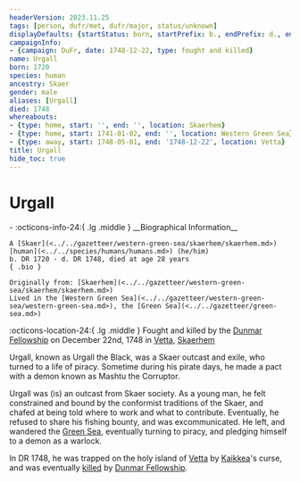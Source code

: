 ```yaml
---
headerVersion: 2023.11.25
tags: [person, dufr/met, dufr/major, status/unknown]
displayDefaults: {startStatus: born, startPrefix: b., endPrefix: d., endStatus: died}
campaignInfo:
- {campaign: DuFr, date: 1748-12-22, type: fought and killed}
name: Urgall
born: 1720
species: human
ancestry: Skaer
gender: male
aliases: [Urgall]
died: 1748
whereabouts:
- {type: home, start: '', end: '', location: Skaerhem}
- {type: home, start: 1741-01-02, end: '', location: Western Green Sea}
- {type: away, start: 1748-05-01, end: '1748-12-22', location: Vetta}
title: Urgall
hide_toc: true
---
```

# Urgall
<div class="grid cards ext-narrow-margin ext-one-column" markdown>
- :octicons-info-24:{ .lg .middle } __Biographical Information__

    A [Skaer](<../../gazetteer/western-green-sea/skaerhem/skaerhem.md>) [human](<../../species/humans/humans.md>) (he/him)  
    b. DR 1720 - d. DR 1748, died at age 28 years  
    { .bio }

    Originally from: [Skaerhem](<../../gazetteer/western-green-sea/skaerhem/skaerhem.md>)
    Lived in the [Western Green Sea](<../../gazetteer/western-green-sea/western-green-sea.md>), the [Green Sea](<../../gazetteer/green-sea.md>)
</div>



:octicons-location-24:{ .lg .middle } Fought and killed by the [Dunmar Fellowship](<../pcs/dunmar-fellowship/dunmar-fellowship.md>) on December 22nd, 1748 in [Vetta](<../../gazetteer/western-green-sea/skaerhem/vetta.md>), [Skaerhem](<../../gazetteer/western-green-sea/skaerhem/skaerhem.md>)  


Urgall, known as Urgall the Black, was a Skaer outcast and exile, who turned to a life of piracy. Sometime during his pirate days, he made a pact with a demon known as Mashtu the Corruptor. 

Urgall was (is) an outcast from Skaer society. As a young man, he felt constrained and bound by the conformist traditions of the Skaer, and chafed at being told where to work and what to contribute. Eventually, he refused to share his fishing bounty, and was excommunicated. He left, and wandered the [Green Sea](<../../gazetteer/green-sea.md>), eventually turning to piracy, and pledging himself to a demon as a warlock.

In DR 1748, he was trapped on the holy island of [Vetta](<../../gazetteer/western-green-sea/skaerhem/vetta.md>) by [Kaikkea](<../../cosmology/gods/incorporeal-gods/kaikkea.md>)'s curse, and was eventually [killed](<../../campaigns/dunmari-frontier/session-notes/session-75-dufr.md>) by [Dunmar Fellowship](<../pcs/dunmar-fellowship/dunmar-fellowship.md>). 